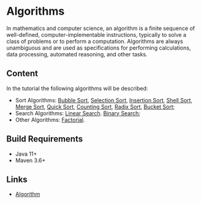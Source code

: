 # Algorithms

In mathematics and computer science, an algorithm is a finite sequence of well-defined, computer-implementable 
instructions, typically to solve a class of problems or to perform a computation. Algorithms are always unambiguous and 
are used as specifications for performing calculations, data processing, automated reasoning, and other tasks.

## Content

In the tutorial the following algorithms will be described:

* Sort Algorithms: 
[Bubble Sort](./doc/bubble-sort.md "The bubble sort chapter"),
[Selection Sort](./doc/selection-sort.md "The selection sort chapter"),
[Insertion Sort](./doc/insertion-sort.md "The insertion sort chapter"),
[Shell Sort](./doc/shell-sort.md "The shell sort chapter"),
[Merge Sort](./doc/merge-sort.md "The merge sort chapter"),
[Quick Sort](./doc/quick-sort.md "The quick sort chapter"),
[Counting Sort](./doc/counting-sort.md "The counting sort chapter"),
[Radix Sort](./doc/radix-sort.md "The radix sort chapter"),
[Bucket Sort](./doc/bucket-sort.md "The bucket sort chapter");
* Search Algorithms:
[Linear Search](./doc/linear-search.md "The linear search chapter").
[Binary Search](./doc/binary-search.md "The binary search chapter");
* Other Algorithms:
[Factorial](./doc/factorial.md "The factorial chapter").
## Build Requirements

* Java 11+
* Maven 3.6+

## Links

* [Algorithm](https://en.wikipedia.org/wiki/Algorithm "Algorithm in Wikipedia") 